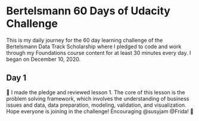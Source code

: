# Bertelsmann 60 Days of Udacity Challenge 

This is my daily journey for the 60 day learning challenge of the Bertelsmann Data Track Scholarship where I pledged to code and work through my Foundations course content for at least 30 minutes every day. I began on December 10, 2020.


## Day 1
:cherry_blossom: I made the pledge and reviewed lesson 1. The core of this lesson is the problem solving framework, which involves the understanding of business issues and data, data preparation, modeling, validation, and visualization. Hope everyone is joining in the challenge! Encouraging @susyjam @Frida! :sparkling_heart:
